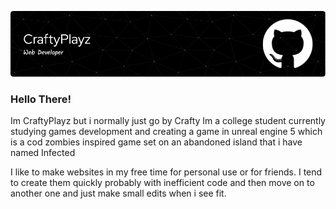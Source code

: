 ![alt text](https://github.com/CraftyPlayz/CraftyPlayz/blob/main/images/Github%20Banner.png?raw=true)
### Hello There!
<!--general kenobi-->
Im CraftyPlayz but i normally just go by Crafty
Im a college student currently studying games development and creating a game in unreal engine 5 which is a cod zombies inspired game set on an abandoned island that i have named Infected

I like to make websites in my free time for personal use or for friends. I tend to create them quickly probably with inefficient code and then move on to another one and just make small edits when i see fit.
